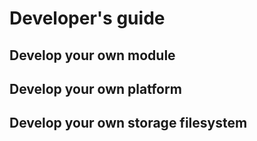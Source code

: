 # Developer's guide

## Develop your own module

## Develop your own platform

## Develop your own storage filesystem
